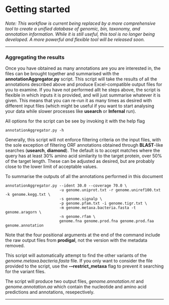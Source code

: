# Getting started

*Note: This workflow is current being replaced by a more comprehensive tool to create a unified database of genomic, bin, taxonomy, and annotation information. While it is still useful, this tool is no longer being developed. A more powerful and flexible tool will be released soon.*

----

### Aggregating the results

Once you have obtained as many annotations are you are interested in, the files can be brought together and summarised with the **annotationAggregator.py** script. This script will take the results of all the annotations described above and produce Excel-compatible output files for you to examine. If you have not performed allt he steps above, the script is flexible in which inputs it is provided, and will just summarise whatever it is given. This means that you can re-run it as many times as desired with different input files (which might be useful if you want to start analysing your data while slower processes like **usearch** or **Infernal** run).

All options for the script can be see by invoking it with the help flag

```
annotationAggregator.py -h
```

Generally, this script will not enforce filtering criteria on the input files, with the sole exception of filtering ORF annotations obtained through **BLAST**-like searches (**usearch**, **diamond**). The default is to accept matches where the query has at least 30% amino acid similarity to the target protein, over 50% of the target length. These can be adjusted as desired, but are probably close to the lower limit of acceptable values.

To summarise the outputs of all the annotations performed in this document

```
annotationAggregator.py --ident 30.0 --coverage 70.0 \
                        -u genome.uniprot.txt -r genome.uniref100.txt -k genome.kegg.txt \
                        -s genome.signalp \
                        -p genome.pfam.txt -i genome.tigr.txt \
                        -m genome.metaxa.bacteria.fasta -t genome.aragorn \
                        -n genome.rfam \
                        genome.fna genome.prod.fna genome.prod.faa genome.annotation
```

Note that the four positional arguments at the end of the command include the raw output files from **prodigal**, not the version with the metadata removed.

This script will automatically attempt to find the other variants of the *genome.metaxa.bacteria.fasta* file. If you only want to consider the file provided to the script, use the **-–restrict_metaxa** flag to prevent it searching for the variant files.

The script will produce two output files, *genome.annotation.nt* and *genome.annotation.aa* which contain the nucleotide and amino acid predictions and annotations, resepectively.

----
